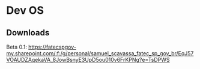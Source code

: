 # Dev OS

## Downloads

Beta 0.1: https://fatecspgov-my.sharepoint.com/:f:/g/personal/samuel_scavassa_fatec_sp_gov_br/EqJ57VOAUDZAqekaVA_8JowBsnyE3UpD5ou010v6FrKPNg?e=TsDPWS
